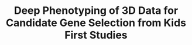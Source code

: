 ---
affilliation: SEATTLE CHILDREN'S HOSPITAL
description: 'This project will pilot a process to explore the role of genes contributing
  to abnormal asymmetry in developmental disorders by combining knowledge of genotype/phenotype
  interactions derived from the Common Fund Knockout Mouse Phenotyping Program (KOMP2)
  and the Genotype-Tissue Expression (GTEx) project with family cohort data from two
  Gabriella Miller Kids First Pediatric Research Projects (KF): Genomic Studies of
  Orofacial Cleft Birth Defects and Genomics of Orofacial Cleft Birth Defects in Latin
  American Families. Asymmetry is a key feature of numerous developmental disorders
  including major structural birth defects as well as neurological disorders. A better
  understanding of the genetic basis of asymmetry and its relationship to disease
  susceptibility will help unravel the complex genetic and environmental factors and
  their interactions that increase risk in a wide range of developmental disorders.
  The KOMP2 project aims to provide comprehensive mouse knockout phenotype data, including
  3D fetal imaging of sub-viable and lethal lines that are likely to play a significant
  role in development. In this project, automated, dense quantification of asymmetry
  of 3D embryonic microCT images will be used to build statistical models of asymmetry
  in normal development. Knockout strains will be screened for phenotypes with asymmetric
  structures or organs with the goal of detecting genes associated with abnormally
  heightened asymmetry. The functional significance of the selected genes will be
  validated by comparing regions impacted in knockout strain phenotypes from the KOMP2
  dataset to tissue expression data from the GTEx project. Candidate genes identified
  using biological information from the KOMP2 and GTEx datasets will be explored f
  or association with the KF whole genome sequencing data from OFC parent-case trios
  with the aim of identifying genetic variants that are enriched in these groups compared
  to a control population. Identification of these variants will help shed light on
  the mechanisms linking congenital asymmetry and OFC risk. The outcomes of this study
  will include (1) statistical models of normal anatomy and asymmetry from the KOMP2
  fetal 3D imaging data, (2) an open -source software to produce detailed phenotype
  descriptions from dense morphometric analysis of 3D images from the KOMP2 dataset,
  (3) correlations between phenotype descriptions from the KOMP2 knockout strains
  and tissue expression data from the GTEx project, and (4) analysis of the contribution
  of rare variants on candidate genes towards OFC risk.'
end_date: '2023-09-21T12:00:00-04:00'
grant_num: R03OD032627
pi: MAGA, ALI MURAT
title: Deep Phenotyping of 3D Data for Candidate Gene Selection from Kids First Studies
---